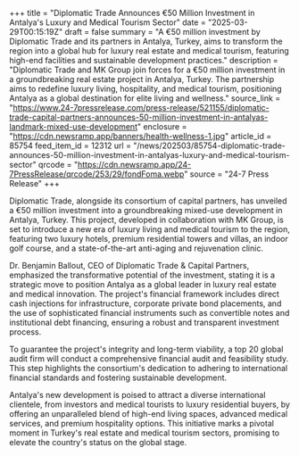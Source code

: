 +++
title = "Diplomatic Trade Announces €50 Million Investment in Antalya's Luxury and Medical Tourism Sector"
date = "2025-03-29T00:15:19Z"
draft = false
summary = "A €50 million investment by Diplomatic Trade and its partners in Antalya, Turkey, aims to transform the region into a global hub for luxury real estate and medical tourism, featuring high-end facilities and sustainable development practices."
description = "Diplomatic Trade and MK Group join forces for a €50 million investment in a groundbreaking real estate project in Antalya, Turkey. The partnership aims to redefine luxury living, hospitality, and medical tourism, positioning Antalya as a global destination for elite living and wellness."
source_link = "https://www.24-7pressrelease.com/press-release/521155/diplomatic-trade-capital-partners-announces-50-million-investment-in-antalyas-landmark-mixed-use-development"
enclosure = "https://cdn.newsramp.app/banners/health-wellness-1.jpg"
article_id = 85754
feed_item_id = 12312
url = "/news/202503/85754-diplomatic-trade-announces-50-million-investment-in-antalyas-luxury-and-medical-tourism-sector"
qrcode = "https://cdn.newsramp.app/24-7PressRelease/qrcode/253/29/fondFoma.webp"
source = "24-7 Press Release"
+++

<p>Diplomatic Trade, alongside its consortium of capital partners, has unveiled a €50 million investment into a groundbreaking mixed-use development in Antalya, Turkey. This project, developed in collaboration with MK Group, is set to introduce a new era of luxury living and medical tourism to the region, featuring two luxury hotels, premium residential towers and villas, an indoor golf course, and a state-of-the-art anti-aging and rejuvenation clinic.</p><p>Dr. Benjamin Ballout, CEO of Diplomatic Trade & Capital Partners, emphasized the transformative potential of the investment, stating it is a strategic move to position Antalya as a global leader in luxury real estate and medical innovation. The project's financial framework includes direct cash injections for infrastructure, corporate private bond placements, and the use of sophisticated financial instruments such as convertible notes and institutional debt financing, ensuring a robust and transparent investment process.</p><p>To guarantee the project's integrity and long-term viability, a top 20 global audit firm will conduct a comprehensive financial audit and feasibility study. This step highlights the consortium's dedication to adhering to international financial standards and fostering sustainable development.</p><p>Antalya's new development is poised to attract a diverse international clientele, from investors and medical tourists to luxury residential buyers, by offering an unparalleled blend of high-end living spaces, advanced medical services, and premium hospitality options. This initiative marks a pivotal moment in Turkey's real estate and medical tourism sectors, promising to elevate the country's status on the global stage.</p>